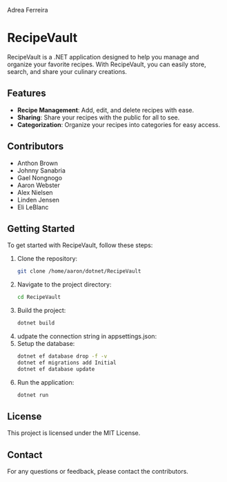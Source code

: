 Adrea Ferreira
# RecipeVault

RecipeVault is a .NET application designed to help you manage and organize your favorite recipes. With RecipeVault, you can easily store, search, and share your culinary creations.

## Features

- **Recipe Management**: Add, edit, and delete recipes with ease.
- **Sharing**: Share your recipes with the public for all to see.
- **Categorization**: Organize your recipes into categories for easy access.

## Contributors

- Anthon Brown
- Johnny Sanabria
- Gael Nongnogo
- Aaron Webster
- Alex Nielsen
- Linden Jensen
- Eli LeBlanc

## Getting Started

To get started with RecipeVault, follow these steps:

1. Clone the repository:
    ```sh
    git clone /home/aaron/dotnet/RecipeVault
    ```
2. Navigate to the project directory:
    ```sh
    cd RecipeVault
    ```
3. Build the project:
    ```sh
    dotnet build
    ```
4. udpate the connection string in appsettings.json:
5. Setup the database:
    ```sh
    dotnet ef database drop -f -v
    dotnet ef migrations add Initial
    dotnet ef database update
    ```
6. Run the application:
    ```sh
    dotnet run
    ```

## License

This project is licensed under the MIT License.

## Contact

For any questions or feedback, please contact the contributors.
